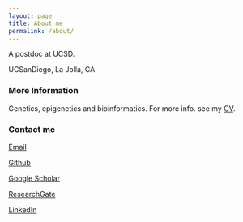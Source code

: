 ```yaml
---
layout: page
title: About me
permalink: /about/
---
```


 A postdoc at UCSD.  

 UCSanDiego, La Jolla, CA  

### More Information  

 Genetics, epigenetics and bioinformatics. 
 For more info. see my [CV](https://wkl1990.github.io/CV/). 

### Contact me  

 [Email](mailto:kaw033@health.ucsd.edu)  

 [Github](https://github.com/wkl1990)  

 [Google Scholar](https://scholar.google.com/citations?user=q4xr9wgAAAAJ&hl=zh-CN)  

 [ResearchGate](https://www.researchgate.net/profile/Kangli_Wang)  

 [LinkedIn](https://www.linkedin.com/in/%E5%BA%B7%E5%88%A9-%E7%8E%8B-7a840297/)  